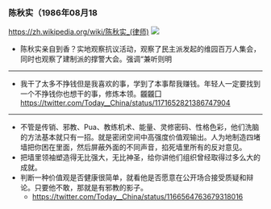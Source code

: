 ### 陈秋实（1986年08月18
https://zh.wikipedia.org/wiki/陈秋实_(律师)
![](https://pbs.twimg.com/media/EHneqTyU0AAp6-0.jpg:orig)
- 陈秋实亲自到香？实地观察抗议活动，观察了民主派发起的维园百万人集会，同时也观察了建制派的撑警大会。强调“兼听则明
---
- 我干了太多不挣钱但是我喜欢的事，学到了本事帮我赚钱。年轻人一定要找到一个不挣钱你也想干的事，修炼本领。龖龖囗
https://twitter.com/Today__China/status/1171652821386747904
---
- 不管是传销、邪教、Pua、教练机术、能量、灵修密码、性格色彩，他们洗脑的方法基本就只有一招。就是密闭空间中高强度价值观输出。人为地制造四堵墙把你困在里面，然后屏蔽外面的不同声音，掐死墙里所有的反对意见。
- 把墙里领袖塑造得无比强大，无比神圣，给你讲他们组织曾经取得过多么大的成就。
- 判断一种价值观是否健康很简单，就看他是否愿意在公开场合接受质疑和辩论。只要他不敢，那就是有邪教的影子。
  - https://twitter.com/Today__China/status/1166564763679318016
